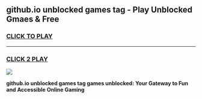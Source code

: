 
## github.io unblocked games tag - Play Unblocked Gmaes & Free
<h3>
<a href="https://news.freeplayer.one?title=github.io_unblocked_games_tag&ref=23F">CLICK TO PLAY</a></h3>
<hr>

<h3>
<a href="https://news.freeplayer.one?title=github.io_unblocked_games_tag&ref=23F">CLICK 2 PLAY</a>
  
</h3>

<a href="https://news.freeplayer.one?title=github.io_unblocked_games_tag&ref=23F/"><img src="https://clearcache.store/games.png"></a>


**github.io unblocked games tag games unblocked: Your Gateway to Fun and Accessible Online Gaming**
